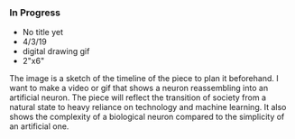 ### In Progress

- No title yet
- 4/3/19
- digital drawing gif
- 2"x6"

The image is a sketch of the timeline of the piece to plan it beforehand.
I want to make a video or gif that shows a
neuron reassembling into an artificial
neuron. The piece will reflect the
transition of society from a natural state
to heavy reliance on technology and machine learning.
It also shows the complexity of a biological
neuron compared to the simplicity of an
artificial one.
